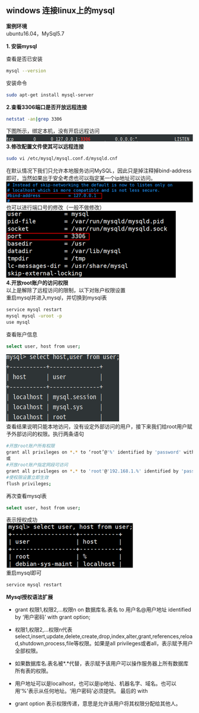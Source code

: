 ## windows 连接linux上的mysql

**案例环境**  
ubuntu16.04，MySql5.7

**1\. 安装mysql**

查看是否已安装

```bash
mysql --version
```

安装命令

```bash
sudo apt-get install mysql-server
```

**2.查看3306端口是否开放远程连接**

```bash
netstat -an|grep 3306
```

下图所示，绑定本机，没有开启远程访问  
![在这里插入图片描述](res/mysql.assets/20200624234058352.png)  
**3.修改配置文件使其可以远程连接**

```bash
sudo vi /etc/mysql/mysql.conf.d/mysqld.cnf
```

在默认情况下我们只允许本地服务访问MySQL，因此只是掉注释掉bind-address即可，当然如果出于安全考虑也可以指定某一个ip地址可以访问。  
![在这里插入图片描述](res/mysql.assets/20200624234418996.png)  
也可以进行端口号的修改（一般不做修改）  
![在这里插入图片描述](res/mysql.assets/20200624234441349.png)  
**4.开放root账户的访问权限**  
以上是解除了远程访问的限制，以下对账户权限设置  
重启mysql并进入mysql，并切换到mysql表

```bash
service mysql restart
mysql mysql -uroot -p
use mysql
```

查看账户信息

```bash
select user, host from user;
```

![在这里插入图片描述](res/mysql.assets/20200625000053188.png)  
查看结果说明只能本地访问，没有设定外部访问的用户，接下来我们给root用户赋予外部访问的权限。执行两条语句

```bash
#开放root账户所有权限
grant all privileges on *.* to ‘root’@'%' identified by 'password' with grant option;
或
#开放root账户指定网段可访问
grant all privileges on *.* to 'root'@'192.168.1.%' identified by 'password' with grant option;
#使权限设置立即生效
flush privileges;
```

再次查看mysql表

```bash
select user, host from user;
```

表示授权成功  
![在这里插入图片描述](res/mysql.assets/20200624235202448.png)  
重启mysql即可

```bash
service mysql restart
```

**Mysql授权语法扩展**

- grant 权限1,权限2,…权限n on 数据库名.表名 to 用户名@用户地址 identified by ‘用户密码’ with grant option;
  
- 权限1,权限2,…权限n代表select,insert,update,delete,create,drop,index,alter,grant,references,reload,shutdown,process,file等权限。如果是all privileges或者all，表示赋予用户全部权限。
  
- 如果数据库名.表名被\*.\*代替，表示赋予该用户可以操作服务器上所有数据库所有表的权限。
  
- 用户地址可以是localhost，也可以是ip地址、机器名字、域名。也可以用’%'表示从任何地址。‘用户密码’必须提供。 最后的 with
  
- grant option 表示权限传递，意思是允许该用户将其权限分配给其他人。